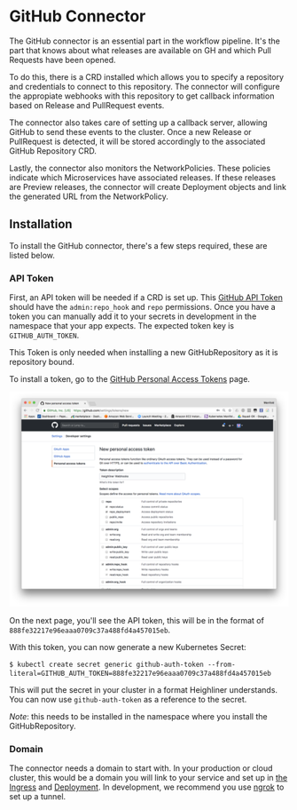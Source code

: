 # GitHub Connector

The GitHub connector is an essential part in the workflow pipeline. It's the
part that knows about what releases are available on GH and which Pull Requests
have been opened.

To do this, there is a CRD installed which allows you to specify a repository
and credentials to connect to this repository. The connector will configure the
appropiate webhooks with this repository to get callback information based on
Release and PullRequest events.

The connector also takes care of setting up a callback server, allowing GitHub
to send these events to the cluster. Once a new Release or PullRequest is
detected, it will be stored accordingly to the associated GitHub Repository CRD.

Lastly, the connector also monitors the NetworkPolicies. These policies indicate
which Microservices have associated releases. If these releases are Preview
releases, the connector will create Deployment objects and link the generated
URL from the NetworkPolicy.

## Installation

To install the GitHub connector, there's a few steps required, these are listed
below.

### API Token

First, an API token will be needed if a CRD is set up. This [GitHub API Token](https://github.com/settings/tokens)
should have the `admin:repo_hook` and `repo` permissions. Once you have a token
you can manually add it to your secrets in development in the namespace that
your app expects. The expected token key is `GITHUB_AUTH_TOKEN`.

This Token is only needed when installing a new GitHubRepository as it is
repository bound.

To install a token, go to the [GitHub Personal Access Tokens](https://github.com/settings/tokens) page.

![GitHub API Tokens](github-tokens.png)

On the next page, you'll see the API token, this will be in the format of
`888fe32217e96eaaa0709c37a488fd4a457015eb`.

With this token, you can now generate a new Kubernetes Secret:

```
$ kubectl create secret generic github-auth-token --from-literal=GITHUB_AUTH_TOKEN=888fe32217e96eaaa0709c37a488fd4a457015eb
```

This will put the secret in your cluster in a format Heighliner understands. You
can now use `github-auth-token` as a reference to the secret.

*Note*: this needs to be installed in the namespace where you install the
GitHubRepository.

### Domain

The connector needs a domain to start with. In your production or cloud cluster,
this would be a domain you will link to your service and set up in [the Ingress](https://github.com/manifoldco/heighliner/blob/90e33f43b6b61e6aca2e3d68e3452d762887def5/docs/kube/github-policy.yaml#L98)
and [Deployment](https://github.com/manifoldco/heighliner/blob/90e33f43b6b61e6aca2e3d68e3452d762887def5/docs/kube/github-policy.yaml#L59).
In development, we recommend you use [ngrok](https://ngrok.com/) to set up a tunnel.

